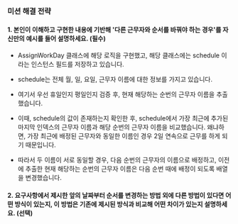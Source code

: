 ### 미션 해결 전략

#### 1. 본인이 이해하고 구현한 내용에 기반해 '다른 근무자와 순서를 바꿔야 하는 경우'를 자신만의 예시를 들어 설명하세요. (필수)

  - AssignWorkDay 클래스에 해당 로직을 구현했고, 해당 클래스에는 schedule 이라는 인스턴스 필드를 저장하고 있습니다.

  - schedule는 전체 월, 일, 요일, 근무자 이름에 대한 정보를 가지고 있습니다.

  - 여기서 우선 휴일인지 평일인지 검증 후, 현재 해당하는 순번의 근무자 이름을 추출했습니다.

  - 이때, schedule의 값이 존재하는지 확인한 후, schedule에서 가장 최근에 추가된 마지막 인덱스의 근무자 이름과 해당 순번의 근무자 이름을 비교했습니다. 왜냐하면, 가장 최근에 배정된 근무자와 동일한 이름인 경우 2일 연속으로 근무를 하게 되기 때문입니다.

  - 따라서 두 이름이 서로 동일할 경우, 다음 순번의 근무자의 이름으로 배정하고, 이전에 추출한 현재 해당하는 순번의 근무자 이름은 다음 순번 때에 배정이 되도록 배열을 변경했습니다.

#### 2. 요구사항에서 제시한 앞의 날짜부터 순서를 변경하는 방법 외에 다른 방법이 있다면 어떤 방식이 있는지, 이 방법은 기존에 제시된 방식과 비교해 어떤 차이가 있는지 설명하세요. (선택)
